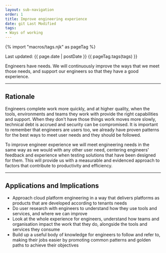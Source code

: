 ```yaml
---
layout: sub-navigation
order: 1
title: Improve engineering experience
date: git Last Modified
tags:
- Ways of working
---
```


{% import "macros/tags.njk" as pageTag %}

Last updated: {{ page.date | postDate }}
{{ pageTag.tags(tags)  }}

Engineers have needs. We will continuously improve the ways that we meet those needs, and support our engineers so that they have a good experience.

---

## Rationale

Engineers complete work more quickly, and at higher quality, when the tools, environments and teams they work with provide the right capabilities and support. When they don't have those things work moves more slowly, technical debt is accrued and security can be compromised. It is important to remember that engineers are users too, we already have proven patterns for the best ways to meet user needs and they should be followed.

To improve engineer experience we will meet engineering needs in the same way as we would with any other user need, centering engineers' feedback and experience when testing solutions that have been designed for them. This will provide us with a measurable and evidenced approach to factors that contribute to productivity and efficiency.

---

## Applications and Implications

- Approach cloud platform engineering in a way that delivers platforms as products that are developed according to tenants needs
- Do user research with engineers to understand how they use tools and services, and where we can improve
- Look at the whole experience for engineers, understand how teams and organisation impact the work that they do, alongside the tools and services they consume
- Build up a useful body of knowledge for engineers to follow and refer to, making their jobs easier by promoting common patterns and golden paths to achieve their objectives
